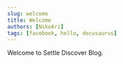 ```yaml
---
slug: welcome
title: Welcome
authors: [NikoAri]
tags: [facebook, hello, docusaurus]
---
```


Welcome to Settle Discover Blog.
